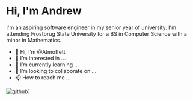 # Hi, I'm Andrew
I'm an aspiring software engineer in my senior year of university. I'm attending Frostbrug State University for a BS in Computer Science with a minor in Mathematics.

- 👋 Hi, I’m @Atmoffett
- 👀 I’m interested in ...
- 🌱 I’m currently learning ...
- 💞️ I’m looking to collaborate on ...
- 📫 How to reach me ...

<!---
Atmoffett/Atmoffett is a ✨ special ✨ repository because its `README.md` (this file) appears on your GitHub profile.
You can click the Preview link to take a look at your changes.
--->

![github](https://img.shields.io/badge/GitHub-000000?style=for-the-badge&logo=GitHub&logoColor=white)]
